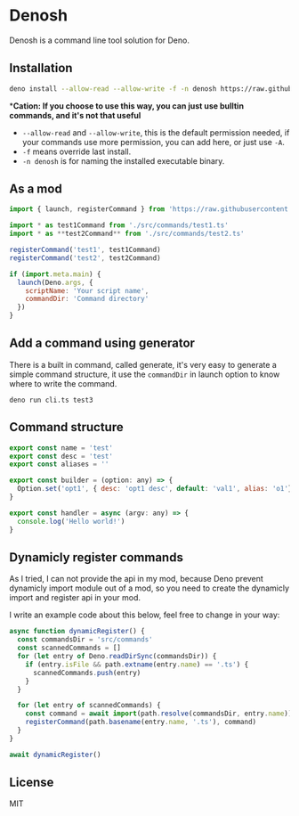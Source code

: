 # Denosh

Denosh is a command line tool solution for Deno.

## Installation

```bash
deno install --allow-read --allow-write -f -n denosh https://raw.githubusercontent.com/denosh/denosh/master/denosh.ts
```

***Cation: If you choose to use this way, you can just use bulltin commands, and it's not that useful** 

* `--allow-read` and `--allow-write`, this is the default permission needed, if your commands use more permission, you can add here, or just use `-A`.
* `-f` means override last install.
* `-n denosh` is for naming the installed executable binary.

## As a mod

```js
import { launch, registerCommand } from 'https://raw.githubusercontent.com/denosh/denosh/master/mod.ts'

import * as test1Command from './src/commands/test1.ts'
import * as **test2Command** from './src/commands/test2.ts'

registerCommand('test1', test1Command)
registerCommand('test2', test2Command)

if (import.meta.main) {
  launch(Deno.args, {
    scriptName: 'Your script name',
    commandDir: 'Command directory'
  })
}
```

## Add a command using generator

There is a built in command, called generate, it's very easy to generate a simple command structure, it use the `commandDir` in launch option to know where to write the command.

```
deno run cli.ts test3
```

## Command structure

```js
export const name = 'test'
export const desc = 'test'
export const aliases = ''

export const builder = (option: any) => {
  Option.set('opt1', { desc: 'opt1 desc', default: 'val1', alias: 'o1'})
}

export const handler = async (argv: any) => {
  console.log('Hello world!')
}
```

## Dynamicly register commands

As I tried, I can not provide the api in my mod, because Deno prevent dynamicly import module out of a mod, so you need to create the dynamicly import and register api in your mod.

I write an example code about this below, feel free to change in your way:

```js
async function dynamicRegister() {
  const commandsDir = 'src/commands'
  const scannedCommands = []
  for (let entry of Deno.readDirSync(commandsDir)) {
    if (entry.isFile && path.extname(entry.name) == '.ts') {
      scannedCommands.push(entry)
    }
  }

  for (let entry of scannedCommands) {
    const command = await import(path.resolve(commandsDir, entry.name))
    registerCommand(path.basename(entry.name, '.ts'), command)
  }
}

await dynamicRegister()
```

## License

MIT